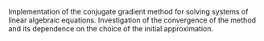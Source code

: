 Implementation of the conjugate gradient method for solving systems of linear algebraic equations. Investigation of the convergence of the method and its dependence on the choice of the initial approximation.
